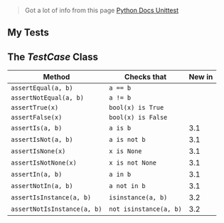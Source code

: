 > Got a lot of info from this page [Python Docs Unittest](https://docs.python.org/3/library/unittest.html)

## My Tests


## The _TestCase_ Class

| Method                      | Checks that            | New in |
| --------------------------- | ---------------------- | ------ |
| `assertEqual(a, b)`         | `a == b`               |        |
| `assertNotEqual(a, b)`      | `a != b`               |        |
| `assertTrue(x)`             | `bool(x) is True`      |        |
| `assertFalse(x)`            | `bool(x) is False`     |        |
| `assertIs(a, b)`            | `a is b`               | 3.1    |
| `assertIsNot(a, b)`         | `a is not b`           | 3.1    |
| `assertIsNone(x)`           | `x is None`            | 3.1    |
| `assertIsNotNone(x)`        | `x is not None`        | 3.1    |
| `assertIn(a, b)`            | `a in b`               | 3.1    |
| `assertNotIn(a, b)`         | `a not in b`           | 3.1    |
| `assertIsInstance(a, b)`    | `isinstance(a, b)`     | 3.2    |
| `assertNotIsInstance(a, b)` | `not isinstance(a, b)` | 3.2    |

